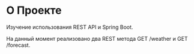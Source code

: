 # О Проекте
Изучение использования REST API и Spring Boot.

На данный момент реализовано два REST метода GET /weather и GET /forecast.
